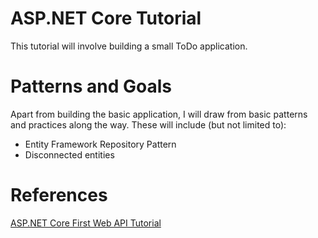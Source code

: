# ASP.NET Core Tutorial

This tutorial will involve building a small ToDo application.


# Patterns and Goals

Apart from building the basic application, I will draw from basic patterns and practices along the way. These will include (but not limited to):
- Entity Framework Repository Pattern
- Disconnected entities



# References
[ASP.NET Core First Web API Tutorial](https://docs.microsoft.com/en-us/aspnet/core/tutorials/first-web-api)